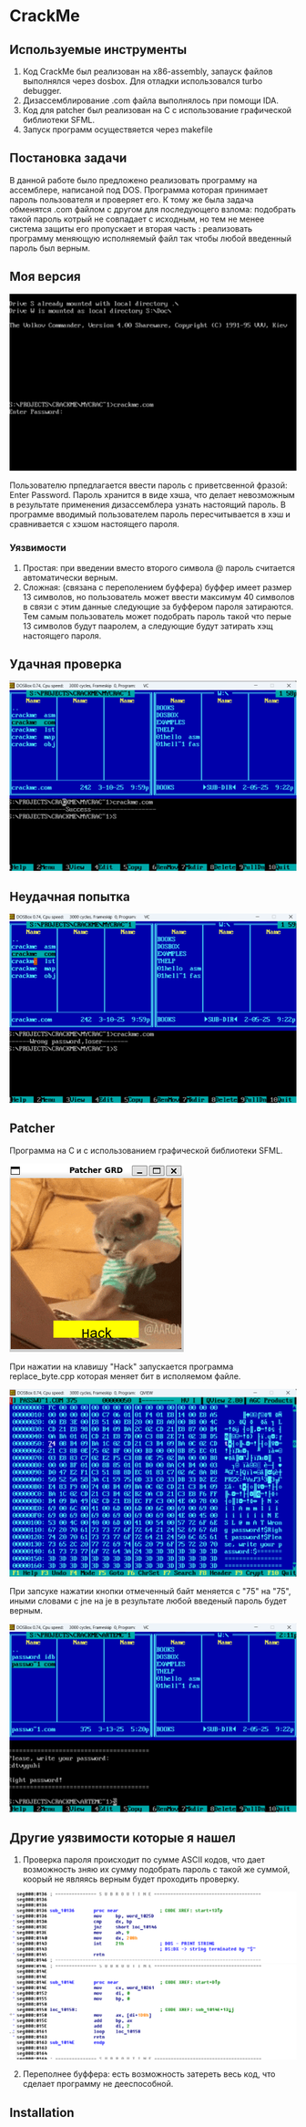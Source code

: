 # CrackMe

## Используемые инструменты
1. Код CrackMe был реализован на x86-assembly, запауск файлов выполнялся через dosbox. Для отладки использовался turbo debugger.
2. Дизассемблирование .com файла выполнялось при помощи IDA.
3. Код для patcher был реализован на C с использование графической библиотеки SFML.
4. Запуск программ осуществяется через makefile

## Постановка задачи

В данной работе было предложено реализовать программу на ассемблере, написаной под DOS. Программа которая принимает пароль пользователя и проверяет его.
К тому же была задача обменятся .com файлом с другом для последующего взлома: подобрать такой пароль котрый не совпадает с исходным, но тем не менее система защиты его пропускает и вторая часть : реализовать программу меняющую исполняемый файл так чтобы любой введенный пароль был верным.

## Моя версия

![alt text](./images/image.png)

Пользователю прпедлагается ввести пароль с приветсвенной фразой: Enter Password.
Пароль хранится в виде хэша, что делает невозможным в результате применения дизассемблера узнать настоящий пароль. В программе вводимый пользователем пароль пересчитывается в хэш и сравнивается с хэшом настоящего пароля.

### Уязвимости

1. Простая: при введении вместо второго символа @ пароль считается автоматически верным.
2. Сложная: (связана с переполением буффера) буффер имеет размер 13 символов, но пользователь может ввести максимум 40 символов в связи с этим данные следующие за буффером пароля затираются. Тем самым пользователь может подобрать пароль такой что перые 13 символов будут пааролем, а следующие будут затирать хэщ настоящего пароля.

## Удачная проверка

![alt text](./images/image-1.png)

## Неудачная попытка
![alt text](./images/image-2.png)

## Patcher

Программа на С и с использованием графической библиотеки SFML.

![alt text](./images/image-3.png)

При нажатии на клавишу "Hack" запускается программа replace_byte.cpp которая меняет бит в исполяемом файле.

![alt text](./images/image-4.png)

При запсуке нажатии кнопки отмеченный байт меняется с "75" на "75", иными словами с jne на je в результате любой введеный пароль будет верным.

![alt text](./images/image-5.png)

## Другие уязвимости которые я нашел

1. Проверка пароля происходит по сумме ASCII кодов, что дает возможность зняю их сумму подобрать пароль с такой же суммой, коорый не являясь верным будет проходить проверку.

![alt text](./images/image-6.png)
![alt text](./images/image-7.png)


2. Переполнее буффера: есть возможность затереть весь код, что сделает программу не дееспособной.
## Installation


   ```


